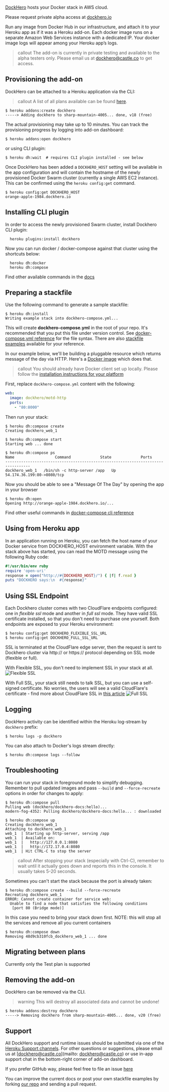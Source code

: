 [DockHero](http://addons.heroku.com/dockhero) hosts your Docker stack in AWS cloud.

Please request private alpha access at [dockhero.io](http://dockhero.io/)

Run any image from Docker Hub in our infrastructure, and attach it to your Heroku app as if it was a Heroku add-on.
Each docker image runs on a separate Amazon Web Services instance with a dedicated IP.
Your docker image logs will appear among your Heroku app’s logs.

> callout
> The add-on is currently in private testing and available to the alpha testers only.
> Please email us at [dockhero@castle.co](mailto:dockhero@castle.co) to get access.

## Provisioning the add-on

DockHero can be attached to a Heroku application via the CLI:

> callout
> A list of all plans available can be found [here](http://addons.heroku.com/dockhero).

```term
$ heroku addons:create dockhero
-----> Adding dockhero to sharp-mountain-4005... done, v18 (free)
```

The actual provisioning may take up to 10 minutes. You can track the provisioning progress by logging into add-on dashboard:

```term
$ heroku addons:open dockhero
```

or using CLI plugin:

```term
$ heroku dh:wait  # requires CLI plugin installed - see below
```

Once DockHero has been added a `DOCKHERO_HOST` setting will be available in the app configuration and will contain the hostname of the newly provisioned Docker Swarm cluster (currently a single AWS EC2 instance). This can be confirmed using the `heroku config:get` command.

```term
$ heroku config:get DOCKHERO_HOST
orange-apple-1984.dockhero.io
```

## Installing CLI plugin

In order to access the newly provisioned Swarm cluster, install Dockhero CLI plugin:

```term
  heroku plugins:install dockhero
```

Now you can run docker / docker-compose against that cluster using the shortcuts below:

```term
  heroku dh:docker
  heroku dh:compose
```

Find other available commands in the [docs](https://github.com/cloudcastle/dockhero-cli)


## Preparing a stackfile

Use the following command to generate a sample stackfile:

```
$ heroku dh:install
Writing example stack into dockhero-compose.yml...
```

This will create  **dockhero-compose.yml** in the root of your repo.
It's recommended that you put this file under version control.
See [docker-compose.yml reference](https://docs.docker.com/compose/compose-file/) for the file syntax.
There are also [stackfile examples](https://github.com/cloudcastle/dockhero-docs/tree/master/examples) available for your reference.

In our example below, we'll be building a pluggable resource which returns message of the day via HTTP.
Here's a [Docker image](https://hub.docker.com/r/dockhero/motd-http/) which does that.

> callout
> You should already have Docker client set up locally.
> Please follow the [installation instructions for your platform](https://docs.docker.com/installation/)

First, replace `dockhero-compose.yml` content with the following:

```yml
web:
  image: dockhero/motd-http
  ports:
    - "80:8000"
```

Then run your stack:

```term
$ heroku dh:compose create
Creating dockhero_web_1

$ heroku dh:compose start
Starting web ... done

$ heroku dh:compose ps
Name                  Command             State             Ports            
---------------------------------------------------------------------------------
dockhero_web_1   /bin/sh -c http-server /app   Up      54.174.36.199:80->8080/tcp
```

Now you should be able to see a "Message Of The Day" by opening the app in your browser

```term
$ heroku dh:open
Opening http://orange-apple-1984.dockhero.io/...
```

Find other useful commands in [docker-compose cli reference](https://docs.docker.com/compose/reference/)

## Using from Heroku app

In an application running on Heroku, you can fetch the host name of your Docker service from DOCKHERO_HOST environment variable. With the stack above has started, you can read the MOTD message using the following Ruby code:

```ruby
#!/usr/bin/env ruby
require 'open-uri'
response = open("http://#{DOCKHERO_HOST}/") { |f| f.read }
puts "DOCKHERO says:\n  #{response}"
```

## Using SSL Endpoint

Each Dockhero cluster comes with two CloudFlare endpoints configured: one in *flexible ssl* mode and another in *full ssl* mode. They have valid SSL certificate installed, so that you don't need to purchase one yourself. Both endpoints are exposed to your Heroku environment:

```term
$ heroku config:get DOCKHERO_FLEXIBLE_SSL_URL
$ heroku config:get DOCKHERO_FULL_SSL_URL
```

SSL is terminated at the CloudFlare edge server, then the request is sent to Dockhero cluster via http:// or https:// protocol depending on SSL mode (flexible or full).

With Flexible SSL, you don't need to implement SSL in your stack at all.
![Flexible SSL](https://support.cloudflare.com/hc/en-us/article_attachments/206124658/cfssl_flexible.png)

With Full SSL, your stack still needs to talk SSL, but you can use a self-signed certificate. No worries, the users will see a valid CloudFlare's certificate - find more about CloudFlare SSL in [this article](https://support.cloudflare.com/hc/en-us/articles/200170416-What-do-the-SSL-options-mean-)
![Full SSL](https://support.cloudflare.com/hc/en-us/article_attachments/206167937/cfssl_full.png)


## Logging

DockHero activity can be identified within the Heroku log-stream by `dockhero` prefix:

```term
$ heroku logs -p dockhero
```

You can also attach to Docker's logs stream directly:

```
$ heroku dh:compose logs --follow
```

## Troubleshooting

You can run your stack in foreground mode to simplify debugging.
Remember to pull updated images and pass `--build` and `--force-recreate` options
in order for changes to apply:

```term
$ heroku dh:compose pull
Pulling web (dockhero/dockhero-docs:hello)...
modern-fog-4352: Pulling dockhero/dockhero-docs:hello... : downloaded

$ heroku dh:compose up
Creating dockhero_web_1
Attaching to dockhero_web_1
web_1  | Starting up http-server, serving /app
web_1  | Available on:
web_1  |   http://127.0.0.1:8080
web_1  |   http://172.17.0.4:8080
web_1  | Hit CTRL-C to stop the server
```

> callout
> After stopping your stack (especially with Ctrl-C), remember to wait until
> it actually goes down and reports this in the console. It usually takes 5-20 seconds.

Sometimes you can't start the stack because the port is already taken:

```term
$ heroku dh:compose create --build --force-recreate
Recreating dockhero_web_1
ERROR: Cannot create container for service web:
  Unable to find a node that satisfies the following conditions
   [port 80 (Bridge mode)]
```

In this case you need to bring your stack down first.
NOTE: this will stop all the services and remove all you current containers

```term
$ heroku dh:compose down
Removing 48d9cb310fcb_dockhero_web_1 ... done
```


## Migrating between plans

Currently only the Test plan is supported

## Removing the add-on

DockHero can be removed via the CLI.

> warning
> This will destroy all associated data and cannot be undone!

```term
$ heroku addons:destroy dockhero
-----> Removing dockhero from sharp-mountain-4005... done, v20 (free)
```


## Support

All DockHero support and runtime issues should be submitted via one of the [Heroku Support channels](support-channels). For other questions or suggestions, please email us at [dockhero@castle.co](mailto: dockhero@castle.co) or use in-app support chat in the bottom-right corner of add-on dashboard.

If you prefer GitHub way, please feel free to file an issue [here](https://github.com/cloudcastle/dockhero-docs/issues)

You can improve the current docs or post your own stackfile examples by forking [our repo](https://github.com/cloudcastle/dockhero-docs/) and sending a pull request.
